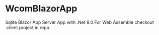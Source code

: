 # WcomBlazorApp


Sqlite Blazor App Server App with .Net 8.0
For Web Assemble checkout .client project in repo.
